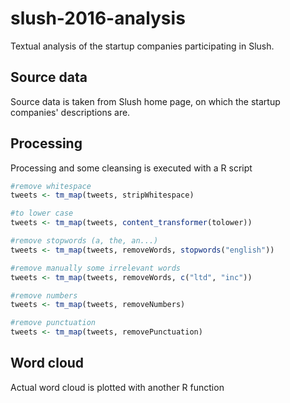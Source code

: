# slush-2016-analysis
Textual analysis of the startup companies participating in Slush.

## Source data
Source data is taken from Slush home page, on which the startup companies' descriptions are.

## Processing
Processing and some cleansing is executed with a R script

```R
#remove whitespace
tweets <- tm_map(tweets, stripWhitespace)

#to lower case
tweets <- tm_map(tweets, content_transformer(tolower))

#remove stopwords (a, the, an...)
tweets <- tm_map(tweets, removeWords, stopwords("english"))

#remove manually some irrelevant words
tweets <- tm_map(tweets, removeWords, c("ltd", "inc"))

#remove numbers
tweets <- tm_map(tweets, removeNumbers)

#remove punctuation
tweets <- tm_map(tweets, removePunctuation)
```

## Word cloud
Actual word cloud is plotted with another R function

